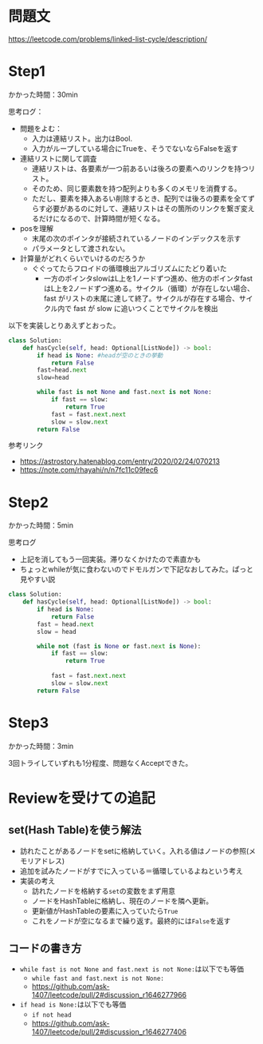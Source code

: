 # 問題文
https://leetcode.com/problems/linked-list-cycle/description/

# Step1

かかった時間：30min

思考ログ：
- 問題をよむ：
  - 入力は連結リスト。出力はBool.　
  - 入力がループしている場合にTrueを、そうでないならFalseを返す
- 連結リストに関して調査
  - 連結リストは、各要素が一つ前あるいは後ろの要素へのリンクを持つリスト。
  - そのため、同じ要素数を持つ配列よりも多くのメモリを消費する。
  - ただし、要素を挿入あるい削除するとき、配列では後ろの要素を全てずらす必要があるのに対して、連結リストはその箇所のリンクを繋ぎ変えるだけになるので、計算時間が短くなる。
- posを理解
  - 末尾の次のポインタが接続されているノードのインデックスを示す
  - パラメータとして渡されない。
- 計算量がどれくらいでいけるのだろうか
  - ぐぐってたらフロイドの循環検出アルゴリズムにたどり着いた
    - 一方のポインタslowはL上を1ノードずつ進め、他方のポインタfastはL上を2ノードずつ進める。サイクル（循環）が存在しない場合、 fast がリストの末尾に達して終了。サイクルが存在する場合、サイクル内で fast が slow に追いつくことでサイクルを検出

以下を実装しとりあえずとおった。
```python
class Solution:
    def hasCycle(self, head: Optional[ListNode]) -> bool:
        if head is None: #headが空のときの挙動
            return False 
        fast=head.next
        slow=head

        while fast is not None and fast.next is not None:
            if fast == slow:
                return True                
            fast = fast.next.next
            slow = slow.next
        return False
```

参考リンク
- https://astrostory.hatenablog.com/entry/2020/02/24/070213
- https://note.com/rhayahi/n/n7fc11c09fec6

# Step2
かかった時間：5min

思考ログ
- 上記を消してもう一回実装。滞りなくかけたので素直かも
- ちょっとwhileが気に食わないのでドモルガンで下記なおしてみた。ぱっと見やすい説

```python
class Solution:
    def hasCycle(self, head: Optional[ListNode]) -> bool:
        if head is None:
            return False 
        fast = head.next 
        slow = head

        while not (fast is None or fast.next is None):
            if fast == slow:
                return True
            
            fast = fast.next.next
            slow = slow.next
        return False
```

# Step3
かかった時間：3min

3回トライしていずれも1分程度、問題なくAcceptできた。


# Reviewを受けての追記
## set(Hash Table)を使う解法
  - 訪れたことがあるノードをsetに格納していく。入れる値はノードの参照(メモリアドレス)
  - 追加を試みたノードがすでに入っている＝循環しているよねという考え
- 実装の考え
  - 訪れたノードを格納する`set`の変数をまず用意
  - ノードをHashTableに格納し、現在のノードを隣へ更新。
  - 更新値がHashTableの要素に入っていたら`True`
  - これをノードが空になるまで繰り返す。最終的には`False`を返す
  

## コードの書き方
- `while fast is not None and fast.next is not None:`は以下でも等価
  - `while fast and fast.next is not None:`
  - https://github.com/ask-1407/leetcode/pull/2#discussion_r1646277966
- `if head is None:`は以下でも等価
  - `if not head`　
  - https://github.com/ask-1407/leetcode/pull/2#discussion_r1646277406
